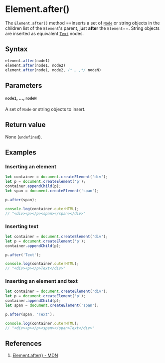 # Element.after()

The `Element.after()` method ==inserts a set of [`Node`](https://developer.mozilla.org/en-US/docs/Web/API/Node) or string objects in the children list of the `Element`'s parent, just **after** the `Element`==. String objects are inserted as equivalent [`Text`](https://developer.mozilla.org/en-US/docs/Web/API/Text) nodes.

## Syntax

```js
element.after(node1)
element.after(node1, node2)
element.after(node1, node2, /* … ,*/ nodeN)
```

## Parameters

#### `node1`, …, `nodeN`

A set of `Node` or string objects to insert.

## Return value

None (`undefined`).

## Examples

### Inserting an element

```js
let container = document.createElement('div');
let p = document.createElement('p');
container.appendChild(p);
let span = document.createElement('span');

p.after(span);

console.log(container.outerHTML);
// "<div><p></p><span></span></div>"
```

### Inserting text

```js
let container = document.createElement('div');
let p = document.createElement('p');
container.appendChild(p);

p.after('Text');

console.log(container.outerHTML);
// "<div><p></p>Text</div>"
```

### Inserting an element and text

```js
let container = document.createElement('div');
let p = document.createElement('p');
container.appendChild(p);
let span = document.createElement('span');

p.after(span, 'Text');

console.log(container.outerHTML);
// "<div><p></p><span></span>Text</div>"
```

## References

1. [Element.after() - MDN](https://developer.mozilla.org/en-US/docs/Web/API/Element/after)
